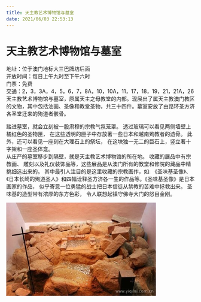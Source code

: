 ```yaml
---
title: 天主教艺术博物馆与墓室  
date: 2021/06/03 22:53:13  
---
```

  
# 天主教艺术博物馆与墓室  
地址：位于澳门地标大三巴牌坊后面  
开放时间：每日上午九时至下午六时  
门票：免费  
交通：2，3，3A，4，5，6，7，8A，10，10A，11，17，18，19，21，21A，26  
天主教艺术博物馆与墓室，原属天主之母教堂的内部。现展出了属天主教澳门教区的文物，其中包括油画、圣像和教堂圣物，共三十四件。墓室安放了由路环圣方济各圣堂迁来的殉道者骸骨。  
  
踏进墓室，就会立刻被一股肃穆的宗教气氛笼罩。 透过玻璃可以看见两侧墙壁上橘红色的圣物匣， 在这些透明的匣子中存放著一些日本和越南殉教者的遗骨。 此外，还可以看见一座刻在大理石上的祭坛， 在这块独一无二的巨石上，竖立著十字架和一座圣体龛。  
从庄严的墓室移步到隔壁，就是天主教艺术博物馆的所在地。 收藏的展品中有宗教画、 雕刻以及礼仪装饰品等，这些展品是从澳门所有的教堂和修院的藏品中精挑细选出来的。 其中最引人注目的是这里收藏的宗教画作，如: 《圣味基圣像》、《日本长崎的殉道圣人》和四幅诠释圣方济各一生的作品等。《圣味基圣像》是日本画家的作品， 似乎寄意一位勇猛的战士把日本信徒从禁教的苦难中拯救出来。 圣味基的造型带有浓厚的东方色彩， 令人联想起镇守佛寺大门的怒目金刚。  
  
![](https://raw.githubusercontent.com/szqq0512/Pic/main/img/202201212157815.png)  